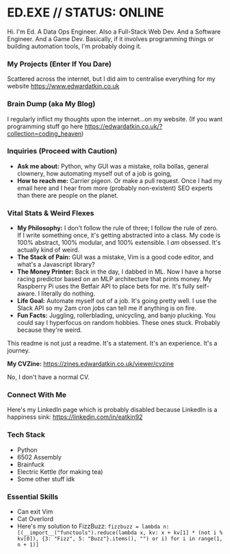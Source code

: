 # ED.EXE // STATUS: ONLINE

Hi. I'm Ed.
A Data Ops Engineer. Also a Full-Stack Web Dev. And a Software Engineer. And a Game Dev.
Basically, if it involves programming things or building automation tools, I'm probably doing it.

### My Projects (Enter If You Dare)

Scattered across the internet, but I did aim to centralise everything for my website https://www.edwardatkin.co.uk

### Brain Dump (aka My Blog)

I regularly inflict my thoughts upon the internet...on my website. (If you want programming stuff go here https://edwardatkin.co.uk/?collection=coding_heaven)

### Inquiries (Proceed with Caution)

* **Ask me about:** Python, why GUI was a mistake, rolla bollas, general clownery, how automating myself out of a job is going,
* **How to reach me:** Carrier pigeon. Or make a pull request. Once I had my email here and I hear from more (probably non-existent) SEO experts than there are people on the planet.

### Vital Stats & Weird Flexes

* **My Philosophy:** I don't follow the rule of three; I follow the rule of zero. If I write something once, it's getting abstracted into a class. My code is 100% abstract, 100% modular, and 100% extensible. I *am* obsessed. It's actually kind of weird.
* **The Stack of Pain:** GUI was a mistake, Vim is a good code editor, and what's a Javascript library?
* **The Money Printer:** Back in the day, I dabbed in ML. Now I have a horse racing predictor based on an MLP architecture that prints money. My Raspberry Pi uses the Betfair API to place bets for me. It's fully self-aware. I literally do nothing.
* **Life Goal:** Automate myself out of a job. It's going pretty well. I use the Slack API so my 2am cron jobs can tell me if anything is on fire.
* **Fun Facts:** Juggling, rollerblading, unicycling, and banjo plucking. You could say I hyperfocus on random hobbies. These ones stuck. Probably because they're weird.

This readme is not just a readme. It's a statement. It's an experience. It's a journey.

**My CVZine:** https://zines.edwardatkin.co.uk/viewer/cvzine

No, I don't have a normal CV.

### Connect With Me

Here's my LinkedIn page which is probably disabled because LinkedIn is a happiness sink: https://linkedin.com/in/eatkin92

### Tech Stack

* Python
* 6502 Assembly
* Brainfuck
* Electric Kettle (for making tea)
* Some other stuff idk

### Essential Skills

* Can exit Vim
* Cat Overlord
* Here's my solution to FizzBuzz: `fizzbuzz = lambda n: [(__import__("functools").reduce(lambda x, kv: x + kv[1] * (not i % kv[0]), {3: "Fizz", 5: "Buzz"}.items(), "") or i) for i in range(1, n + 1)]`
